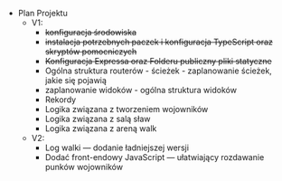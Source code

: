 



- Plan Projektu
  - V1: 
    - ~~konfiguracja środowiska~~
    - ~~instalacja potrzebnych paczek i konfiguracja TypeScript oraz skryptów pomocniczych~~
    - ~~Konfiguracja Expressa oraz Folderu publiczny pliki statyczne~~
    - Ogólna struktura routerów - ścieżek - zaplanowanie ścieżek, jakie się pojawią
    - zaplanowanie widoków - ogólna struktura widoków
    - Rekordy 
    - Logika związana z tworzeniem wojowników
    - Logika związana z salą sław
    - Logika związana z areną walk
  - V2:
    - Log walki — dodanie ładniejszej wersji 
    - Dodać front-endowy JavaScript — ułatwiający rozdawanie punków wojowników